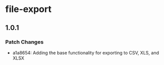 # file-export

## 1.0.1

### Patch Changes

- a1a8654: Adding the base functionality for exporting to CSV, XLS, and XLSX
